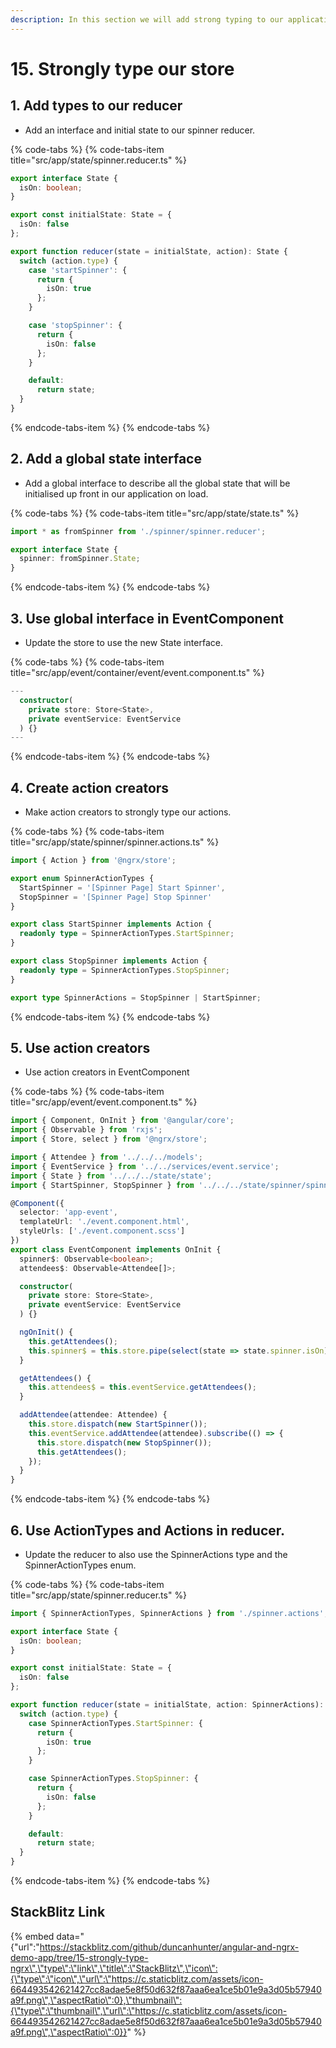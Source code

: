 ```yaml
---
description: In this section we will add strong typing to our application.
---
```


# 15. Strongly type our store

## 1. Add types to our reducer

* Add an interface and initial state to our spinner reducer.

{% code-tabs %}
{% code-tabs-item title="src/app/state/spinner.reducer.ts" %}
```typescript
export interface State {
  isOn: boolean;
}

export const initialState: State = {
  isOn: false
};

export function reducer(state = initialState, action): State {
  switch (action.type) {
    case 'startSpinner': {
      return {
        isOn: true
      };
    }

    case 'stopSpinner': {
      return {
        isOn: false
      };
    }

    default:
      return state;
  }
}

```
{% endcode-tabs-item %}
{% endcode-tabs %}

## 2. Add a global state interface

* Add a global interface to describe all the global state that will be initialised up front in our application on load.

{% code-tabs %}
{% code-tabs-item title="src/app/state/state.ts" %}
```typescript
import * as fromSpinner from './spinner/spinner.reducer';

export interface State {
  spinner: fromSpinner.State;
}

```
{% endcode-tabs-item %}
{% endcode-tabs %}

## 3.  Use global interface in EventComponent

* Update the store to use the new State interface.

{% code-tabs %}
{% code-tabs-item title="src/app/event/container/event/event.component.ts" %}
```typescript
---
  constructor(
    private store: Store<State>,
    private eventService: EventService
  ) {}
---
```
{% endcode-tabs-item %}
{% endcode-tabs %}

## 4.  Create action creators

* Make action creators to strongly type our actions.

{% code-tabs %}
{% code-tabs-item title="src/app/state/spinner/spinner.actions.ts" %}
```typescript
import { Action } from '@ngrx/store';

export enum SpinnerActionTypes {
  StartSpinner = '[Spinner Page] Start Spinner',
  StopSpinner = '[Spinner Page] Stop Spinner'
}

export class StartSpinner implements Action {
  readonly type = SpinnerActionTypes.StartSpinner;
}

export class StopSpinner implements Action {
  readonly type = SpinnerActionTypes.StopSpinner;
}

export type SpinnerActions = StopSpinner | StartSpinner;

```
{% endcode-tabs-item %}
{% endcode-tabs %}

## 5.  Use action creators

* Use action creators in EventComponent

{% code-tabs %}
{% code-tabs-item title="src/app/event/event.component.ts" %}
```typescript
import { Component, OnInit } from '@angular/core';
import { Observable } from 'rxjs';
import { Store, select } from '@ngrx/store';

import { Attendee } from '../../../models';
import { EventService } from '../../services/event.service';
import { State } from '../../../state/state';
import { StartSpinner, StopSpinner } from '../../../state/spinner/spinner.actions';

@Component({
  selector: 'app-event',
  templateUrl: './event.component.html',
  styleUrls: ['./event.component.scss']
})
export class EventComponent implements OnInit {
  spinner$: Observable<boolean>;
  attendees$: Observable<Attendee[]>;

  constructor(
    private store: Store<State>,
    private eventService: EventService
  ) {}

  ngOnInit() {
    this.getAttendees();
    this.spinner$ = this.store.pipe(select(state => state.spinner.isOn));
  }

  getAttendees() {
    this.attendees$ = this.eventService.getAttendees();
  }

  addAttendee(attendee: Attendee) {
    this.store.dispatch(new StartSpinner());
    this.eventService.addAttendee(attendee).subscribe(() => {
      this.store.dispatch(new StopSpinner());
      this.getAttendees();
    });
  }
}

```
{% endcode-tabs-item %}
{% endcode-tabs %}

## 6. Use ActionTypes and Actions in reducer.

* Update the reducer to also use the SpinnerActions type and the SpinnerActionTypes enum.

{% code-tabs %}
{% code-tabs-item title="src/app/state/spinner.reducer.ts" %}
```typescript
import { SpinnerActionTypes, SpinnerActions } from './spinner.actions';

export interface State {
  isOn: boolean;
}

export const initialState: State = {
  isOn: false
};

export function reducer(state = initialState, action: SpinnerActions): State {
  switch (action.type) {
    case SpinnerActionTypes.StartSpinner: {
      return {
        isOn: true
      };
    }

    case SpinnerActionTypes.StopSpinner: {
      return {
        isOn: false
      };
    }

    default:
      return state;
  }
}

```
{% endcode-tabs-item %}
{% endcode-tabs %}

## StackBlitz Link

{% embed data="{\"url\":\"https://stackblitz.com/github/duncanhunter/angular-and-ngrx-demo-app/tree/15-strongly-type-ngrx\",\"type\":\"link\",\"title\":\"StackBlitz\",\"icon\":{\"type\":\"icon\",\"url\":\"https://c.staticblitz.com/assets/icon-664493542621427cc8adae5e8f50d632f87aaa6ea1ce5b01e9a3d05b57940a9f.png\",\"aspectRatio\":0},\"thumbnail\":{\"type\":\"thumbnail\",\"url\":\"https://c.staticblitz.com/assets/icon-664493542621427cc8adae5e8f50d632f87aaa6ea1ce5b01e9a3d05b57940a9f.png\",\"aspectRatio\":0}}" %}


